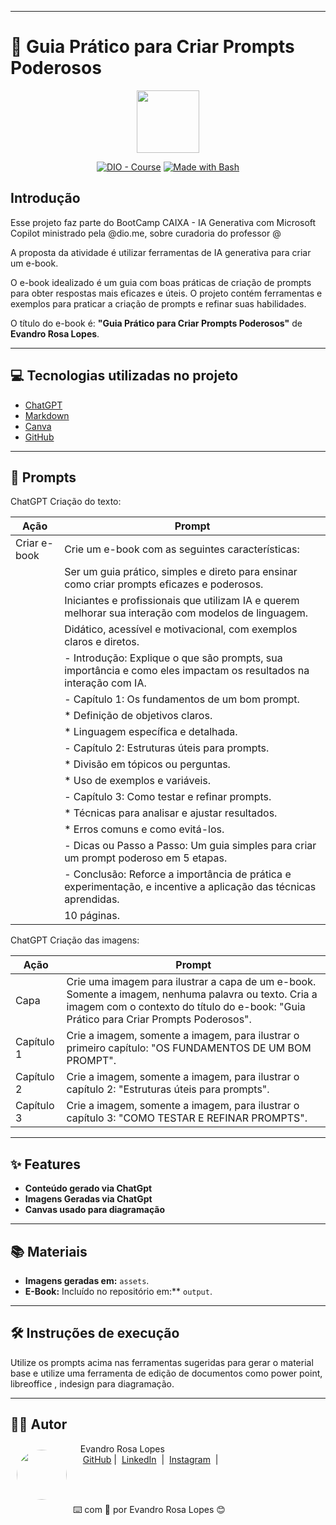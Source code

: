 
---

# 📖 Guia Prático para Criar Prompts Poderosos

<p align="center">
    <img width="100" src=".github/assets/banner.png">
</p>

<p align="center">
<a href="https://dio.me/"><img src="https://img.shields.io/badge/DIO-Course-28DA77?logo=youtube" alt="DIO - Course"></a>
<a href="https://www.gnu.org/software/bash/" title="Go to Bash homepage"><img src="https://img.shields.io/badge/Prompt-Project-blue?logo=gnu-bash&amp;logoColor=white" alt="Made with Bash"></a>
</p>

## Introdução

Esse projeto faz parte do BootCamp CAIXA - IA Generativa com Microsoft Copilot ministrado pela @dio.me, sobre  curadoria do professor @

A proposta da atividade é utilizar ferramentas de IA generativa para criar um e-book.

O e-book idealizado é um guia com boas práticas de criação de prompts para obter respostas mais eficazes e úteis. O projeto contém ferramentas e exemplos para praticar a criação de prompts e refinar suas habilidades.

O título do e-book é: **"Guia Prático para Criar Prompts Poderosos"** de **Evandro Rosa Lopes**.

---

## 💻 Tecnologias utilizadas no projeto

- [ChatGPT](https://chat.openai.com/)
- [Markdown](https://www.markdownguide.org/)
- [Canva](https://www.canva.com/)
- [GitHub](https://github.com)

---
## 🧠 Prompts

ChatGPT Criação do texto:

| Ação        | Prompt                                                                                                                        |
|-------------|-------------------------------------------------------------------------------------------------------------------------------|
| Criar e-book| Crie um e-book com as seguintes características:                                                                              |
|             | Ser um guia prático, simples e direto para ensinar como criar prompts eficazes e poderosos.                                   |
|             | Iniciantes e profissionais que utilizam IA e querem melhorar sua interação com modelos de linguagem.                          |
|             | Didático, acessível e motivacional, com exemplos claros e diretos.                                                            |
|             | - Introdução: Explique o que são prompts, sua importância e como eles impactam os resultados na interação com IA.             |
|             | - Capítulo 1: Os fundamentos de um bom prompt.                                                                                |
|             |   * Definição de objetivos claros.                                                                                            |
|             |   * Linguagem específica e detalhada.                                                                                         |
|             | - Capítulo 2: Estruturas úteis para prompts.                                                                                  |
|             |   * Divisão em tópicos ou perguntas.                                                                                          |
|             |   * Uso de exemplos e variáveis.                                                                                              |
|             | - Capítulo 3: Como testar e refinar prompts.                                                                                  |
|             |   * Técnicas para analisar e ajustar resultados.                                                                              |
|             |   * Erros comuns e como evitá-los.                                                                                            |
|             | - Dicas ou Passo a Passo: Um guia simples para criar um prompt poderoso em 5 etapas.                                          |
|             | - Conclusão: Reforce a importância de prática e experimentação, e incentive a aplicação das técnicas aprendidas.              |
|             | 10 páginas.                                                                                                                   |

ChatGPT Criação das imagens:

| Ação        | Prompt                                                                                               |
|-------------|-----------------------------------------------------------------------------------------------------|
| Capa        | Crie uma imagem para ilustrar a capa de um e-book. Somente a imagem, nenhuma palavra ou texto. Cria a imagem com o contexto do título do e-book: "Guia Prático para Criar Prompts Poderosos". |
| Capítulo 1  | Crie a imagem, somente a imagem, para ilustrar o primeiro capítulo: "OS FUNDAMENTOS DE UM BOM PROMPT". |
| Capítulo 2  | Crie a imagem, somente a imagem, para ilustrar o capítulo 2: "Estruturas úteis para prompts".        |
| Capítulo 3  | Crie a imagem, somente a imagem, para ilustrar o capítulo 3: "COMO TESTAR E REFINAR PROMPTS".        |

---

## ✨ Features

- **Conteúdo gerado via ChatGpt**
- **Imagens Geradas via ChatGpt**
- **Canvas usado para diagramação**

---

## 📚 Materiais

- **Imagens geradas em:** `assets`.
- **E-Book:** Incluído no repositório em:** `output`.

---

## 🛠️ Instruções de execução

Utilize os prompts acima nas ferramentas sugeridas para gerar o material base e utilize uma ferramenta de edição de documentos como power point, libreoffice , indesign para diagramação.

---

## 👨‍💻 Autor

<p>
    <img 
      align=left 
      margin=10 
      width=80 
      style="border-radius: 50%; width: 80px; margin: 10px;" 
      src="https://avatars.githubusercontent.com/u/68791659?v=4" 
    />
    <p>&nbsp&nbsp&nbspEvandro Rosa Lopes<br>
    &nbsp&nbsp&nbsp
    <a href="https://github.com/evandrorl">
    GitHub</a>&nbsp;|&nbsp;
    <a href="https://www.linkedin.com/in/evandro-rosa-lopes-0a3913212/">LinkedIn</a>
&nbsp;|&nbsp;
    <a href="https://www.instagram.com/evandrolopesoficial/">
    Instagram</a>
&nbsp;|&nbsp;</p>
</p>
<br/><br/>
<p>

⌨️ com 💜 por Evandro Rosa Lopes 😊
